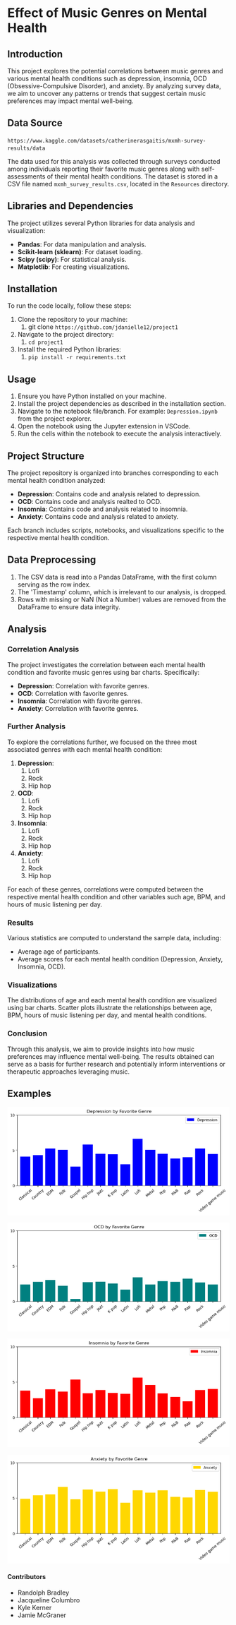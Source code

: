 # Effect of Music Genres on Mental Health

## Introduction
This project explores the potential correlations between music genres and various mental health conditions such as depression, insomnia, OCD (Obsessive-Compulsive Disorder), and anxiety. By analyzing survey data, we aim to uncover any patterns or trends that suggest certain music preferences may impact mental well-being.

## Data Source
`https://www.kaggle.com/datasets/catherinerasgaitis/mxmh-survey-results/data`

The data used for this analysis was collected through surveys conducted among individuals reporting their favorite music genres along with self-assessments of their mental health conditions. The dataset is stored in a CSV file named `mxmh_survey_results.csv`, located in the `Resources` directory.

## Libraries and Dependencies
The project utilizes several Python libraries for data analysis and visualization:
* **Pandas**: For data manipulation and analysis.
* **Scikit-learn (sklearn)**: For dataset loading.
* **Scipy (scipy)**: For statistical analysis.
* **Matplotlib**: For creating visualizations.

## Installation
To run the code locally, follow these steps:
1. Clone the repository to your machine:
   1. git clone `https://github.com/jdanielle12/project1`
2. Navigate to the project directory:
   1. `cd project1`
3. Install the required Python libraries:
   1. `pip install -r requirements.txt`

## Usage
1. Ensure you have Python installed on your machine.
2. Install the project dependencies as described in the installation section.
3. Navigate to the notebook file/branch. For example: `Depression.ipynb` from the project explorer.
4. Open the notebook using the Jupyter extension in VSCode.
5. Run the cells within the notebook to execute the analysis interactively. 

## Project Structure
The project repository is organized into branches corresponding to each mental health condition analyzed:
* **Depression**: Contains code and analysis related to depression.
* **OCD**: Contains code and analysis realted to OCD.
* **Insomnia**: Contains code and analysis related to insomnia.
* **Anxiety**: Contains code and analysis related to anxiety.

Each branch includes scripts, notebooks, and visualizations specific to the respective mental health condition.

## Data Preprocessing
1. The CSV data is read into a Pandas DataFrame, with the first column serving as the row index. 
2. The 'Timestamp' column, which is irrelevant to our analysis, is dropped. 
3. Rows with missing or NaN (Not a Number) values are removed from the DataFrame to ensure data integrity. 

## Analysis 

### Correlation Analysis
The project investigates the correlation between each mental health condition and favorite music genres using bar charts. Specifically: 
* **Depression**: Correlation with favorite genres.
* **OCD**: Correlation with favorite genres.
* **Insomnia**: Correlation with favorite genres.
* **Anxiety**: Correlation with favorite genres.

### Further Analysis 
To explore the correlations further, we focused on the three most associated genres with each mental health condition:
1. **Depression**:
   1. Lofi
   2. Rock
   3. Hip hop
2. **OCD**: 
   1. Lofi
   2. Rock
   3. Hip hop
3. **Insomnia**: 
   1. Lofi
   2. Rock
   3. Hip hop
4. **Anxiety**:
   1. Lofi
   2. Rock
   3. Hip hop

For each of these genres, correlations were computed between the respective mental health condition and other variables such age, BPM, and hours of music listening per day. 

### Results
Various statistics are computed to understand the sample data, including:
* Average age of participants.
* Average scores for each mental health condition (Depression, Anxiety, Insomnia, OCD).

### Visualizations
The distributions of age and each mental health condition are visualized using bar charts. Scatter plots illustrate the relationships between age, BPM, hours of music listening per day, and mental health conditions.

### Conclusion
Through this analysis, we aim to provide insights into how music preferences may influence mental well-being. The results obtained can serve as a basis for further research and potentially inform interventions or therapeutic approaches leveraging music.

## Examples
![Depression by Genre](images/depression_by_genre.png)

![OCD by Genre](images/OCD_and_genres.png)

![Insomnia by Genre](images/insomnia_and_genres.png)

![Anxiety by Genre](images/anxiety_by_genre.png)




#### Contributors
* Randolph Bradley
* Jacqueline Columbro
* Kyle Kerner 
* Jamie McGraner
